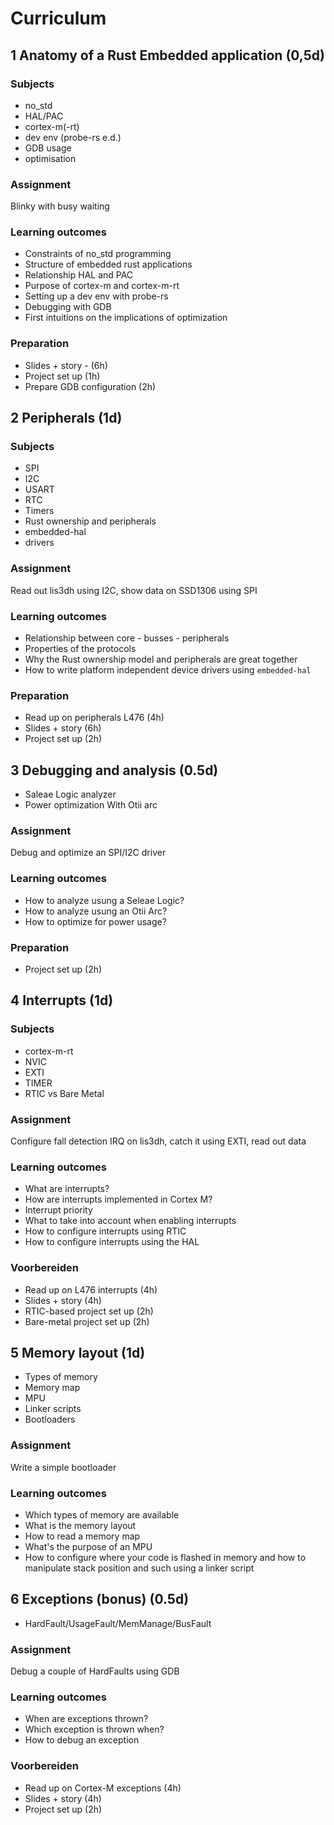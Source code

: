 # Curriculum

## 1 Anatomy of a Rust Embedded application (0,5d)
### Subjects
- no_std
- HAL/PAC
- cortex-m(-rt)
- dev env (probe-rs e.d.)
- GDB usage
- optimisation

### Assignment
Blinky with busy waiting

### Learning outcomes
- Constraints of no_std programming
- Structure of embedded rust applications
- Relationship HAL and PAC
- Purpose of cortex-m and cortex-m-rt
- Setting up a dev env with probe-rs
- Debugging with GDB
- First intuitions on the implications of optimization

### Preparation
- Slides + story - (6h)
- Project set up (1h)
- Prepare GDB configuration (2h)

## 2 Peripherals (1d)
### Subjects
- SPI
- I2C
- USART
- RTC
- Timers
- Rust ownership and peripherals
- embedded-hal
- drivers

### Assignment
Read out lis3dh using I2C, show data on SSD1306 using SPI

### Learning outcomes
- Relationship between core - busses - peripherals
- Properties of the protocols
- Why the Rust ownership model and peripherals are great together
- How to write platform independent device drivers using `embedded-hal`

### Preparation
- Read up on peripherals L476 (4h)
- Slides + story (6h)
- Project set up (2h)

## 3 Debugging and analysis (0.5d)
- Saleae Logic analyzer
- Power optimization With Otii arc

### Assignment
Debug and optimize an SPI/I2C driver

### Learning outcomes
- How to analyze usung a Seleae Logic?
- How to analyze usung an Otii Arc?
- How to optimize for power usage?

### Preparation
- Project set up (2h)

## 4 Interrupts (1d)
### Subjects
- cortex-m-rt
- NVIC
- EXTI
- TIMER
- RTIC vs Bare Metal

### Assignment 
Configure fall detection IRQ on lis3dh, catch it using EXTI, read out data

### Learning outcomes
- What are interrupts?
- How are interrupts implemented in Cortex M?
- Interrupt priority
- What to take into account when enabling interrupts
- How to configure interrupts using RTIC
- How to configure interrupts using the HAL

### Voorbereiden
- Read up on L476 interrupts (4h)
- Slides + story (4h)
- RTIC-based project set up (2h)
- Bare-metal project set up (2h)

## 5 Memory layout (1d)
- Types of memory
- Memory map
- MPU
- Linker scripts
- Bootloaders

### Assignment
Write a simple bootloader

### Learning outcomes
- Which types of memory are available
- What is the memory layout
- How to read a memory map
- What's the purpose of an MPU
- How to configure where your code is flashed in memory and how to manipulate stack position and such using a linker script

## 6 Exceptions (bonus) (0.5d)
- HardFault/UsageFault/MemManage/BusFault

### Assignment
Debug a couple of HardFaults using GDB

### Learning outcomes
- When are exceptions thrown?
- Which exception is thrown when?
- How to debug an exception

### Voorbereiden
- Read up on Cortex-M exceptions (4h)
- Slides + story (4h)
- Project set up (2h)



